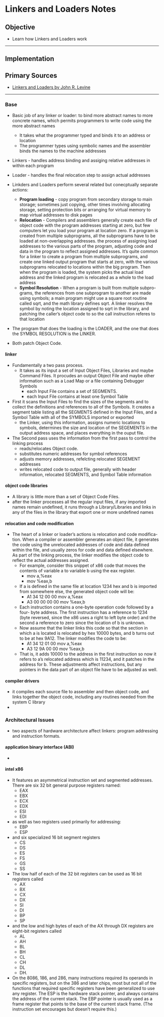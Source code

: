 # Linkers and Loaders Notes

## Objective 
* Learn how Linkers and Loaders work

---

## Implementation

## Primary Sources
* [Linkers and Loaders by John R. Levine](https://www.johnlevine.com/books.phtml)

---

### Base
* Basic job of any linker or loader: to bind more abstract names to more concrete names, which permits programmers to write code using the more abstract names
	* It takes what the programmer typed and binds it to an address or location
	* The programmer types using symbolic names and the assembler binds the names to the machine addresses
* Linkers - handles address binding and assiging relative addresses in within each program
* Loader - handles the final relocation step to assign actual addresses
 
* Linkders and Loaders perform several related but conecptually separate actions:
	*  **Program loading** - copy program from secondary storage to main storage; sometimes just copying, other times involving allocating storage, setting protection bits or arranging for virtual memory to map virtual addresses to disk pages
	* **Relocation** - Compilers and assemblers generally create each file of object code with the program addresses starting at zero, but few computers let you load your program at location zero. If a program is created from multiple subprograms, all the subprograms have to be loaded at non-overlapping addresses. the process of assigning load addresses to the various parts of the program, adjusting code and data in the program to reflect assigned addresses. It’s quite common for a linker to create a program from multiple subprograms, and create one linked output program that starts at zero, with the various subprograms relocated to locations within the big program. Then when the program is loaded, the system picks the actual load address and the linked program is relocated as a whole to the load address
	* **Symbol Resolution** - When a program is built from multiple subpro- grams, the references from one subprogram to another are made using symbols; a main program might use a square root routine called sqrt, and the math library defines sqrt. A linker resolves the symbol by noting the location assigned to sqrt in the library, and patching the caller’s object code to so the call instruction referes to that location

* The program that does the loading is the LOADER, and the one that does the SYMBOL RESOLUTION is the LINKER.
* Both patch Object Code. 

#### linker
* Fundamentally a two pass process.
	* It takes as its input a set of Input Object Files, Libraries and maybe Command Files. It procudes an output Object File and maybe other information such as a Load Map or a file containing Debugger Symbols
		* each Input File contains a set of SEGMENTS.
		* each Input File contains at least one Symbol Table
* First it scans the Input Files to find the sizes of the segments and to collect the definitions and references to all of the Symbols. It creates a segment table listing all the SEGMENTS defined in the Input Files, and a Symbol Table with all of the SYMBOLS imported or exported
	* the Linker, using this information, assigns numeric locations to symbols, determines the size and location of the SEGEMENTS in the output address space, and places everything in the ouput file.
* The Second pass uses the information from the first pass to control the linking process
	* reads/relocates Object code.
	* substitutes numeric addresses for symbol references
	* adjusts memory addresses, refelcting relocated SEGEMENT addresses
	* writes relocated code to output file, generally with header information, relocated SEGMENTS, and Symbol Table information

 
#### object code libraries
* A library is little more than a set of Object Code Files.
* after the linker processes all the regular input files, if any imported names remain undefined, it runs through a Library/Libraries and links in any of the files in the library that export one or more undefined names


#### relocation and code modification
* The heart of a linker or loader’s actions is relocation and code modifica- tion. When a compiler or assembler generates an object file, it generates the code using the unrelocated addresses of code and data defined within the file, and usually zeros for code and data defined elsewhere. As part of the linking process, the linker modifies the object code to reflect the actual addresses assigned.
	* For example, consider this snippet of x86 code that moves the contents of variable a to variable b using the eax register.
		* mov a,%eax
		* mov %eax,b
	* If a is defined in the same file at location 1234 hex and b is imported from somewhere else, the generated object code will be:
		* A1 34 12 00 00 mov a,%eax
		* A3 00 00 00 00 mov %eax,b
	* Each instruction contains a one-byte operation code followed by a four- byte address. The first instruction has a reference to 1234 (byte reversed, since the x86 uses a right to left byte order) and the second a reference to zero since the location of b is unknown.
	* Now assume that the linker links this code so that the section in which a is located is relocated by hex 10000 bytes, and b turns out to be at hex 9A12.  The linker modifies the code to be:
		* A1 34 12 01 00 mov a,%eax
		* A3 12 9A 00 00 mov %eax,b
	* That is, it adds 10000 to the address in the first instruction so now it refers to a’s relocated address which is 11234, and it patches in the address for b. These adjustments affect instructions, but any pointers in the data part of an object file have to be adjusted as well.


#### compiler drivers
* it compiles each source file to assembler and then object code, and links together the object code, including any routines needed from the system C library
* 


### Architectural Issues
* two aspects of hardware architecture affect linkers: program addressing and instruction formats. 


#### application binary interface (ABI)
*

#### intel x86
* It features an asymmetrical instruction set and segmented addresses. There are six 32 bit general purpose registers named:
	* EAX
	* EBX
	* ECX
	* EDX
	* ESI
	* EDI
* as well as two registers used primarily for addressing:
	* EBP
	* ESP
* and six specialized 16 bit segment registers
	* CS
	* DS
	* ES
	* FS
	* GS
	* SS
* The low half of each of the 32 bit registers can be used as 16 bit registers called
	* AX
	* BX
	* CX
	* DX
	* SI
	* DI
	* BP
	* SP
* and the low and high bytes of each of the AX through DX registers are eight-bit registers called
	* AL
	* AH
	* BL
	* BH
	* CL
	* CH
	* DL
	* DH.
* On the 8086, 186, and 286, many instructions required its operands in specific registers, but on the 386 and later chips, most but not all of the functions that required specific registers have been generalized to use any register. The ESP is the hardware stack pointer, and always contains the address of the current stack. The EBP pointer is usually used as a frame register that points to the base of the current stack frame. (The instruction set encourages but doesn’t require this.)







